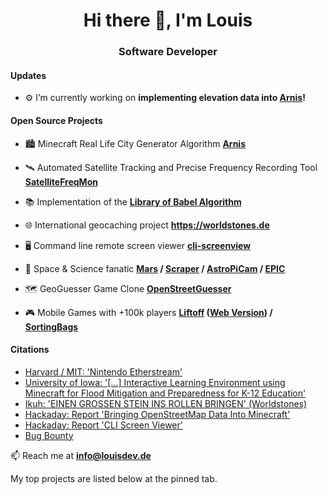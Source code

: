 <h1 align="center">Hi there 👋, I'm Louis</h1>
<h3 align="center">Software Developer</h3>

<h4>Updates</h4>

- ⚙️ I’m currently working on **implementing elevation data into [Arnis](https://github.com/louis-e/arnis)!**

<h4>Open Source Projects</h4>

- 🏙️ Minecraft Real Life City Generator Algorithm **[Arnis](https://github.com/louis-e/arnis)**

- 🛰 Automated Satellite Tracking and Precise Frequency Recording Tool **[SatelliteFreqMon](https://github.com/louis-e/SatelliteFreqMon)**

- 📚 Implementation of the **[Library of Babel Algorithm](https://github.com/louis-e/LibraryOfBabel-Python)**

- 🌐 International geocaching project **https://worldstones.de**

- 🖥️ Command line remote screen viewer **[cli-screenview](https://github.com/louis-e/cli-screenview)**

- 🌌 Space & Science fanatic **[Mars](https://louisdev.de/mars) / [Scraper](https://github.com/louis-e/mars-rover-camera-scraper) / [AstroPiCam](https://github.com/louis-e/astropicam) / [EPIC](https://github.com/louis-e/nasa-api-earthpolychromaticimagingcamera)**

- 🗺 GeoGuesser Game Clone **[OpenStreetGuesser](https://github.com/louis-e/OpenStreetGuesser)**

- 🎮 Mobile Games with +100k players **[Liftoff](https://play.google.com/store/apps/details?id=com.cherryfactory.liftoff) ([Web Version](https://louisdev.de/liftoff)) / [SortingBags](https://play.google.com/store/apps/details?id=com.cherryfactory.sortingbags)**

<h4>Citations</h4>

- [Harvard / MIT: 'Nintendo Etherstream'](https://fpga.mit.edu/videos/2023/team41/report.pdf)
- [University of Iowa: '[...] Interactive Learning Environment using Minecraft for Flood Mitigation and Preparedness for K-12 Education'](https://www.researchgate.net/publication/384644535_Floodcraft_Game-based_Interactive_Learning_Environment_using_Minecraft_for_Flood_Mitigation_and_Preparedness_for_K-12_Education)
- [Ikuh: 'EINEN GROSSEN STEIN INS ROLLEN BRINGEN' (Worldstones)](https://www.kljb-eichstaett.de/ikuh/)
- [Hackaday: Report 'Bringing OpenStreetMap Data Into Minecraft'](https://hackaday.com/2024/12/30/bringing-openstreetmap-data-into-minecraft/)
- [Hackaday: Report 'CLI Screen Viewer'](https://hackaday.com/2022/05/31/remote-screen-viewer-is-text-only)
- [Bug Bounty](https://hackerone.com/louis-e/badges?type=user)


📫 Reach me at **info@louisdev.de**

My top projects are listed below at the pinned tab.


